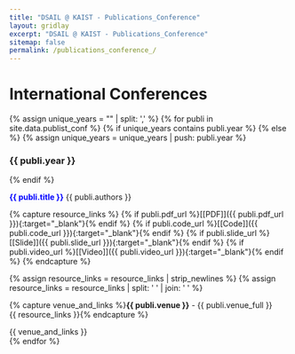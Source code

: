 ```yaml
---
title: "DSAIL @ KAIST - Publications_Conference"
layout: gridlay
excerpt: "DSAIL @ KAIST - Publications_Conference"
sitemap: false
permalink: /publications_conference_/
---
```



<!-- # Publications -->

<!-- ## Group highlights -->

<!-- (For a full list see [below](#full-list) or go to [Google Scholar](https://scholar.google.com/citations?user=EvE42VMAAAAJ)) -->

<!-- {% assign number_printed = 0 %}
{% for publi in site.data.publist %}

{% assign even_odd = number_printed | modulo: 2 %}
{% if publi.highlight == 1 %}

{% if even_odd == 0 %}
<div class="row">
{% endif %}

<div class="col-sm-6 clearfix">
 <div class="well">
  <pubtit>{{ publi.title }}</pubtit>
  <img src="{{ site.url }}{{ site.baseurl }}/images/pubpic/{{ publi.image }}" class="img-responsive" width="33%" style="float: left" />
  <p>{{ publi.description }}</p>
  <p><em>{{ publi.authors }}</em></p>
  <p><strong><a href="{{ publi.link.url }}">{{ publi.link.display }}</a></strong></p>
  <p class="text-danger"><strong> {{ publi.news1 }}</strong></p>
  <p> {{ publi.news2 }}</p>
 </div>
</div>

{% assign number_printed = number_printed | plus: 1 %}

{% if even_odd == 1 %}
</div>
{% endif %}

{% endif %}
{% endfor %}

{% assign even_odd = number_printed | modulo: 2 %}
{% if even_odd == 1 %}
</div>
{% endif %} -->

<!-- <p> &nbsp; </p> -->


# International Conferences


{% assign unique_years = "" | split: ',' %}
{% for publi in site.data.publist_conf %}
{% if unique_years contains publi.year  %}
{% else %}
{% assign unique_years = unique_years | push: publi.year %}
<h3> {{ publi.year }} </h3>
{% endif %}

<font color="blue"><b>{{ publi.title }}</b></font>
{{ publi.authors }}<br />

  {% capture resource_links %}
  {% if publi.pdf_url %}[[PDF]]({{ publi.pdf_url }}){:target="_blank"}{% endif %}
  {% if publi.code_url %}[[Code]]({{ publi.code_url }}){:target="_blank"}{% endif %}
  {% if publi.slide_url %}[[Slide]]({{ publi.slide_url }}){:target="_blank"}{% endif %}
  {% if publi.video_url %}[[Video]]({{ publi.video_url }}){:target="_blank"}{% endif %}
  {% endcapture %}
  
  {% assign resource_links = resource_links | strip_newlines %}
  {% assign resource_links = resource_links | split: '  ' | join: ' ' %}

  {% capture venue_and_links %}<b>{{ publi.venue }}</b> - {{ publi.venue_full }}<br />{{ resource_links }}{% endcapture %}

  {{ venue_and_links }}<br />
{% endfor %}

<p> &nbsp;&nbsp; </p>
